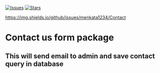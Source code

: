 
[![Issues](https://img.shields.io/github/issues/menkata1234/Contact?style=flat-square)](https://github.com/menkata1234/Contact/issues)
[![Stars](	https://img.shields.io/github/stars/menkata1234/Contact?style=flat-square)](https://github.com/menkata1234/Contact/stargazers)

https://img.shields.io/github/issues/menkata1234/Contact
# Contact us form package

## This will send email to admin and save contact query in database

